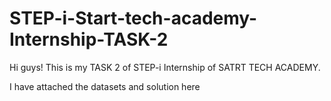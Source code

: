 # STEP-i-Start-tech-academy-Internship-TASK-2

Hi guys! This is my TASK 2 of STEP-i Internship of SATRT TECH ACADEMY.

I have attached the datasets and solution here

